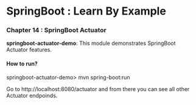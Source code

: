 # SpringBoot : Learn By Example


### Chapter 14 : SpringBoot Actuator

**springboot-actuator-demo**: This module demonstrates SpringBoot Actuator features.

#### How to run?

springboot-actuator-demo> mvn spring-boot:run

Go to http://localhost:8080/actuator and from there you can see all other Actuator endpoinds.
